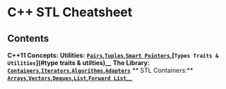 C++ STL Cheatsheet
===================

Contents
---------
**C++11 Concepts:** 
**Utilities:** **[`Pairs`](#pairs)__,__[`Tuples`](#tuples)__,__[`Smart Pointers`](#smartpointers)__,__[`Types Traits &  Utilities`](#type traits & utilties)__**
**The Library:** **[`Containers`](#containers)__,[`Iterators`](#iterators)__,[`Algorithms`](#algorithm)__,[`Adapters`](#adapters)__**
** STL Containers:** **[`Arrays`](#arrays)__,[`Vectors`](#vectors)__,[`Deques`](#deques)__,[`List`](#list)__,[`Forward List`](#forwardlist)__**
